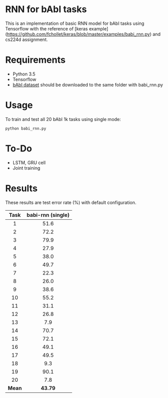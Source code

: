 # RNN for bAbI tasks
This is an implementation of basic RNN model for bAbI tasks using Tensorflow with the reference of [keras example] (https://github.com/fchollet/keras/blob/master/examples/babi_rnn.py) and cs224d assignment.

# Requirements
* Python 3.5
* Tensorflow
* [bAbI dataset](http://fb.ai/babi) should be downloaded to the same folder with babi_rnn.py

# Usage
To train and test all 20 bAbI 1k tasks using single mode:
```
python babi_rnn.py
```

# To-Do
* LSTM, GRU cell
* Joint training

# Results
These results are test error rate (%) with default configuration.

|   Task   |   babi-rnn (single)   |   		
|:--------:|:---------------------:|
|    1     |         51.6           |
|    2     |         72.2           |
|    3     |        79.9           |
|    4     |         27.9           |
|    5     |        38.0           |
|    6     |         49.7           |
|    7     |        22.3          |
|    8     |        26.0           |
|    9     |        38.6           |
|    10    |        55.2           |
|    11    |        31.1          |
|    12    |        26.8           |
|    13    |        7.9           |
|    14    |        70.7           |
|    15    |        72.1           |
|    16    |        49.1           |
|    17    |        49.5          |
|    18    |        9.3         |
|    19    |        90.1         |
|    20    |        7.8           |
| **Mean** |      **43.79**         |
